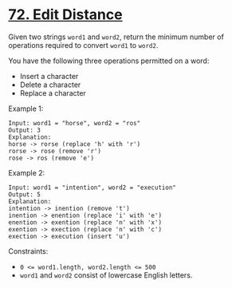 [72. Edit Distance](https://leetcode.com/problems/edit-distance/)
===================

Given two strings `word1` and `word2`, return the minimum
number of operations required to convert `word1` to `word2`.

You have the following three operations permitted on a word:
 - Insert a character
 - Delete a character
 - Replace a character

Example 1:
```
Input: word1 = "horse", word2 = "ros"
Output: 3
Explanation:
horse -> rorse (replace 'h' with 'r')
rorse -> rose (remove 'r')
rose -> ros (remove 'e')
```

Example 2:
```
Input: word1 = "intention", word2 = "execution"
Output: 5
Explanation:
intention -> inention (remove 't')
inention -> enention (replace 'i' with 'e')
enention -> exention (replace 'n' with 'x')
exention -> exection (replace 'n' with 'c')
exection -> execution (insert 'u')
```

Constraints:
 - `0 <= word1.length, word2.length <= 500`
 - `word1` and `word2` consist of lowercase English letters.
